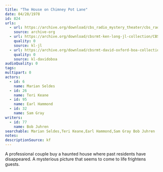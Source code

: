 ```yaml
---
title: "The House on Chimney Pot Lane"
date: 04/28/1978
id: 824
urls: 
  - url: https://archive.org/download/cbs_radio_mystery_theater/cbs_radio_mystery_theater-0801-0850.zip/cbs_radio_mystery_theater-0801-0850%2Fcbsrmt_0824_house_on_chimney_pot_lane.mp3
    source: archive-org
  - url: https://archive.org/download/cbsrmt-ken-long-jl-collection/CBSRMT - 780428 0824 The House On Chimney Pot Lane_jl.mp3
    quality: 0
    source: kl-jl
  - url: https://archive.org/download/cbsrmt-david-oxford-boa-collection/CBSRMT-780428-0824-The-House-on-Chimney-Pot-Lane-(128-48)_WBBM-JE-{BoA}.mp3
    quality: 0
    source: kl-davidoboa
audioQuality: 0
tags: 
multipart: 0
actors:  
  - id: 6
    name: Marian Seldes  
  - id: 26
    name: Teri Keane  
  - id: 95
    name: Earl Hammond  
  - id: 32
    name: Sam Gray
writers:  
  - id: 77
    name: Bob Juhren
searchable: Marian Seldes,Teri Keane,Earl Hammond,Sam Gray Bob Juhren
notes: 
descriptionSource: kf
---
```

A professional couple buy a haunted house where past residents have disappeared. A mysterious picture that seems to come to life frightens guests.